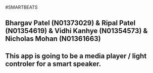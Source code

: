 #SMARTBEATS
## Bhargav Patel (N01373029) & Ripal Patel (N01354619) & Vidhi Kanhye (N01354573) & Nicholas Mohan (N01361663)
## This app is going to be a media player / light controler for a smart speaker.
